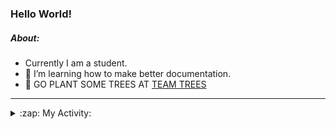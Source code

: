 ### Hello World!

##### About:
- Currently I am a student.
- 🌱 I’m learning how to make better documentation.
- 🌱 GO PLANT SOME TREES AT [TEAM TREES](https://teamtrees.org/)

---
<details>
  <summary>:zap: My Activity:</summary>
  
<!--START_SECTION:waka-->
![Code Time](http://img.shields.io/badge/Code%20Time-1%2C241%20hrs%2048%20mins-blue)

**I'm a Night 🦉** 

```text
🌞 Morning                2012 commits        ███░░░░░░░░░░░░░░░░░░░░░░   10.25 % 
🌆 Daytime                6615 commits        ████████░░░░░░░░░░░░░░░░░   33.70 % 
🌃 Evening                5654 commits        ███████░░░░░░░░░░░░░░░░░░   28.80 % 
🌙 Night                  5348 commits        ███████░░░░░░░░░░░░░░░░░░   27.25 % 
```
📅 **I'm Most Productive on Wednesday** 

```text
Monday                   2710 commits        ███░░░░░░░░░░░░░░░░░░░░░░   13.81 % 
Tuesday                  2692 commits        ███░░░░░░░░░░░░░░░░░░░░░░   13.71 % 
Wednesday                4649 commits        ██████░░░░░░░░░░░░░░░░░░░   23.68 % 
Thursday                 2589 commits        ███░░░░░░░░░░░░░░░░░░░░░░   13.19 % 
Friday                   2095 commits        ███░░░░░░░░░░░░░░░░░░░░░░   10.67 % 
Saturday                 1677 commits        ██░░░░░░░░░░░░░░░░░░░░░░░   08.54 % 
Sunday                   3217 commits        ████░░░░░░░░░░░░░░░░░░░░░   16.39 % 
```


📊 **This Week I Spent My Time On** 

```text
🔥 Editors: 
Android Studio           4 hrs 27 mins       ███████████████░░░░░░░░░░   61.03 % 
IntelliJ                 2 hrs 3 mins        ███████░░░░░░░░░░░░░░░░░░   28.31 % 
VS Code                  46 mins             ███░░░░░░░░░░░░░░░░░░░░░░   10.66 % 

🐱‍💻 Projects: 
java-springboot-projects 2 hrs 3 mins        ███████░░░░░░░░░░░░░░░░░░   28.31 % 
swag-store               1 hr 43 mins        ██████░░░░░░░░░░░░░░░░░░░   23.69 % 
CSE224-Fundamentals-of-An1 hr 4 mins         ████░░░░░░░░░░░░░░░░░░░░░   14.83 % 
test                     49 mins             ███░░░░░░░░░░░░░░░░░░░░░░   11.37 % 
Little Lemon             36 mins             ██░░░░░░░░░░░░░░░░░░░░░░░   08.31 % 
```


 Last Updated on 21/10/2023 11:10:32 UTC
<!--END_SECTION:waka-->
</details>
